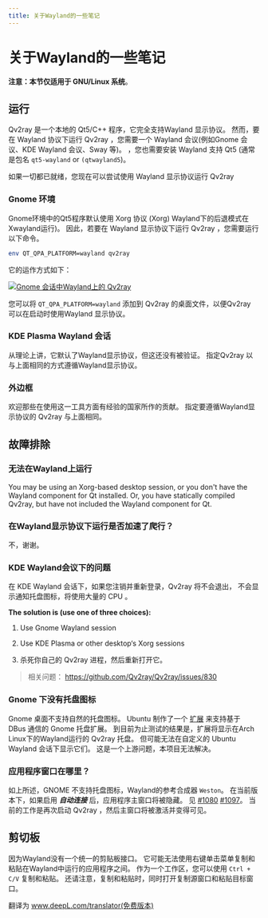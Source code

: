 ```yaml
---
title: 关于Wayland的一些笔记
---
```


# 关于Wayland的一些笔记

**注意：本节仅适用于 GNU/Linux 系统**。

## 运行

Qv2ray 是一个本地的 Qt5/C++ 程序，它完全支持Wayland 显示协议。 然而，要在 Wayland 协议下运行 Qv2ray ，您需要一个 Wayland 会议(例如Gnome 会议、KDE Wayland 会议、Sway 等)。 ，您也需要安装 Wayland 支持 Qt5 (通常是包名 `qt5-wayland` or `(qtwayland5`)。

如果一切都已就绪，您现在可以尝试使用 Wayland 显示协议运行 Qv2ray

### Gnome 环境

Gnome环境中的Qt5程序默认使用 Xorg 协议 (Xorg) Wayland下的后退模式在Xwayland运行)。 因此，若要在 Wayland 显示协议下运行 Qv2ray ，您需要运行以下命令。

```bash
env QT_QPA_PLATFORM=wayland qv2ray
```

它的运作方式如下：

[![Gnome 会话中Wayland上的 Qv2ray](https://s1.ax1x.com/2020/11/07/BIuwb4.png)](https://imgchr.com/i/BIuwb4)

您可以将 `QT_QPA_PLATFORM=wayland` 添加到 Qv2ray 的桌面文件，以便Qv2ray 可以在启动时使用Wayland 显示协议。

### KDE Plasma Wayland 会话

从理论上讲，它默认了Wayland显示协议，但这还没有被验证。 指定Qv2ray 以与上面相同的方式遵循Wayland显示协议。

### 外边框

欢迎那些在使用这一工具方面有经验的国家所作的贡献。 指定要遵循Wayland显示协议的 Qv2ray 与上面相同。

## 故障排除

### 无法在Wayland上运行

You may be using an Xorg-based desktop session, or you don't have the Wayland component for Qt installed. Or, you have statically compiled Qv2ray, but have not included the Wayland component for Qt.

### 在Wayland显示协议下运行是否加速了爬行？

不，谢谢。

### KDE Wayland会议下的问题

在 KDE Wayland 会话下，如果您注销并重新登录，Qv2ray 将不会退出， 不会显示通知托盘图标，将使用大量的 CPU 。

**The solution is (use one of three choices):**

1. Use Gnome Wayland session

2. Use KDE Plasma or other desktop‘s Xorg sessions

3. 杀死你自己的 Qv2ray 进程，然后重新打开它。

> 相关问题： <https://github.com/Qv2ray/Qv2ray/issues/830>

### Gnome 下没有托盘图标

Gnome 桌面不支持自然的托盘图标。 Ubuntu 制作了一个 [扩展](https://extensions.gnome.org/extension/1301/ubuntu-appindicators/) 来支持基于 DBus 通信的 Gnome 托盘扩展。 到目前为止测试的结果是，扩展将显示在Arch Linux下的Wayland运行的 Qv2ray 托盘。 但可能无法在自定义的 Ubuntu Wayland 会话下显示它们。 这是一个上游问题，本项目无法解决。

### 应用程序窗口在哪里？

如上所述，GNOME 不支持托盘图标，Wayland的参考合成器 `Weston`。 在当前版本下，如果启用 **_自动连接_** 后，应用程序主窗口将被隐藏。 见 [#1080](https://github.com/Qv2ray/Qv2ray/issues/1080) [#1097](https://github.com/Qv2ray/Qv2ray/issues/1080)。 当前的工作是再次启动 Qv2ray ，然后主窗口将被激活并变得可见。

## 剪切板

因为Wayland没有一个统一的剪贴板接口。 它可能无法使用右键单击菜单复制和粘贴在Wayland中运行的应用程序之间。 作为一个工作区，您可以使用 `Ctrl + C/V` 复制和粘贴。 还请注意，复制和粘贴时，同时打开复制源窗口和粘贴目标窗口。

翻译为 www.deepL.com/translator(免费版本)
